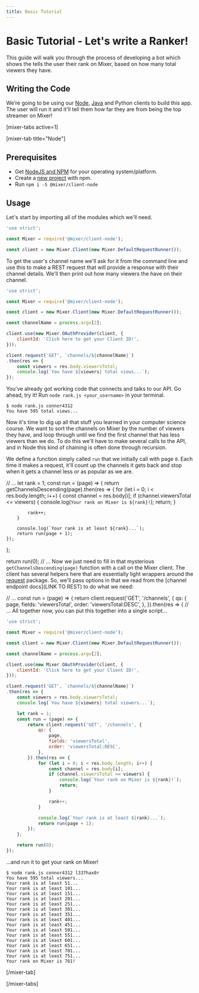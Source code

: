 ```yaml
---
title: Basic Tutorial
---
```


# Basic Tutorial - Let's write a Ranker!

This guide will walk you through the process of developing a bot which shows the tells the user their rank on Mixer, based on how many total viewers they have.

## Writing the Code

We’re going to be using our [Node](https://github.com/mixer/client-node), [Java](https://github.com/mixer/beam-client-java) and Python clients to build this app. The user will run it and it'll tell them how far they are from being the top streamer on Mixer!

[mixer-tabs active=1]

[mixer-tab title="Node"]
## Prerequisites
- Get [NodeJS and NPM](https://nodejs.org/en/) for your operating system/platform.
- Create a [new project](https://docs.npmjs.com/cli/init) with npm.
- Run `npm i -S @mixer/client-node`

## Usage
Let's start by importing all of the modules which we'll need.

```js
'use strict';

const Mixer = require('@mixer/client-node');

const client = new Mixer.Client(new Mixer.DefaultRequestRunner());
```

To get the user's channel name we'll ask for it from the command line and use this to make a REST request that will provide a response with their channel details. We'll then print out how many viewers the have on their channel.

```js
'use strict';

const Mixer = require('@mixer/client-node');

const client = new Mixer.Client(new Mixer.DefaultRequestRunner());

const channelName = process.argv[2];

client.use(new Mixer.OAuthProvider(client, {
    clientId: 'Click here to get your Client ID!',
}));

client.request('GET', `channels/${channelName}`)
.then(res => {
    const viewers = res.body.viewersTotal;
    console.log(`You have ${viewers} total views...`);
});
```

You've already got working code that connects and talks to our API. Go ahead, try it! Run `node rank.js <your_username>` in your terminal.

```
$ node rank.js connor4312
You have 595 total views...
```

Now it's time to dig up all that stuff you learned in your computer science course. We want to sort the channels on Mixer by the number of viewers they have, and loop through until we find the first channel that has less viewers than we do. To do this we'll have to make several calls to the API, and in Node this kind of chaining is often done through recursion.

We define a function simply called `run` that we initially call with page `0`. Each time it makes a request, it'll count up the channels it gets back and stop when it gets a channel less or as popular as we are.

// ...
let rank = 1;
const run = (page) => {
    return getChannelsDescending(page).then(res => {
        for (let i = 0; i < res.body.length; i++) {
            const channel = res.body[i];
            if (channel.viewersTotal <= viewers) {
                console.log(`Your rank on Mixer is ${rank}!`);
                return;
            }

            rank++;
        }

        console.log(`Your rank is at least ${rank}...`);
        return run(page + 1);
    });
};

return run(0);
// ...
Now we just need to fill in that mysterious `getChannelsDescending(page)` function with a call on the Mixer client. The client has several helpers here that are essentially light wrappers around the [request](https://github.com/request/request) package. So, we'll pass options in that we read from the [channel endpoint docs](LINK TO REST) to do what we need:

// ...
const run = (page) => {
    return client.request('GET', '/channels', {
        qs: {
            page,
            fields: 'viewersTotal',
            order: 'viewersTotal:DESC',
        },
    }).then(res => {
// ...
All together now, you can put this together into a single script...
```js
'use strict';

const Mixer = require('@mixer/client-node');

const client = new Mixer.Client(new Mixer.DefaultRequestRunner());

const channelName = process.argv[2];

client.use(new Mixer.OAuthProvider(client, {
    clientId: 'Click here to get your Client ID!',
}));

client.request('GET', `channels/${channelName}`)
.then(res => {
    const viewers = res.body.viewersTotal;
    console.log(`You have ${viewers} total viewers...`);

    let rank = 1;
    const run = (page) => {
        return client.request('GET', '/channels', {
            qs: {
                page,
                fields: 'viewersTotal',
                order: 'viewersTotal:DESC',
            },
        }).then(res => {
            for (let i = 0; i < res.body.length; i++) {
                const channel = res.body[i];
                if (channel.viewersTotal <= viewers) {
                    console.log(`Your rank on Mixer is ${rank}!`);
                    return;
                }

                rank++;
            }

            console.log(`Your rank is at least ${rank}...`);
            return run(page + 1);
        });
    };

    return run(0);
});
```
...and run it to get your rank on Mixer!

```
$ node rank.js connor4312 l337hax0r
You have 595 total viewers...
Your rank is at least 51...
Your rank is at least 101...
Your rank is at least 151...
Your rank is at least 201...
Your rank is at least 251...
Your rank is at least 301...
Your rank is at least 351...
Your rank is at least 401...
Your rank is at least 451...
Your rank is at least 501...
Your rank is at least 551...
Your rank is at least 601...
Your rank is at least 651...
Your rank is at least 701...
Your rank is at least 751...
Your rank on Mixer is 761!
```
[/mixer-tab]

[/mixer-tabs]
